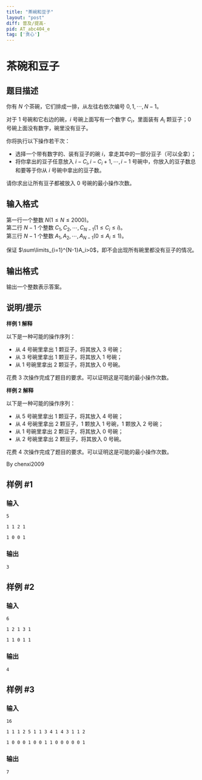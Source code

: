 ```yaml
---
title: "茶碗和豆子"
layout: "post"
diff: 普及/提高-
pid: AT_abc404_e
tag: ['贪心']
---
```


# 茶碗和豆子

## 题目描述

你有 $N$ 个茶碗，它们排成一排，从左往右依次编号 $0,1,\cdots,N-1$。

对于 $1$ 号碗和它右边的碗，$i$ 号碗上面写有一个数字 $C_i$，里面装有 $A_i$ 颗豆子；$0$ 号碗上面没有数字，碗里没有豆子。

你将执行以下操作若干次：
- 选择一个带有数字的、装有豆子的碗 $i$，拿走其中的一部分豆子（可以全拿）；
- 将你拿出的豆子任意放入 $i-C_i,i-C_i+1,\cdots,i-1$ 号碗中，你放入的豆子数总和要等于你从 $i$ 号碗中拿出的豆子数。

请你求出让所有豆子都被放入 $0$ 号碗的最小操作次数。

## 输入格式

第一行一个整数 $N(1\le N\le 2000)$。\
第二行 $N-1$ 个整数 $C_1,C_2,\cdots,C_{N-1}(1\le C_i\le i)$。\
第三行 $N-1$ 个整数 $A_1,A_2,\cdots,A_{N-1}(0\le A_i\le 1)$。

保证 $\sum\limits_{i=1}^{N-1}A_i>0$，即不会出现所有碗里都没有豆子的情况。

## 输出格式

输出一个整数表示答案。

## 说明/提示

**样例 1 解释**

以下是一种可能的操作序列：
- 从 $4$ 号碗里拿出 $1$ 颗豆子，将其放入 $3$ 号碗；
- 从 $3$ 号碗里拿出 $1$ 颗豆子，将其放入 $1$ 号碗；
- 从 $1$ 号碗里拿出 $2$ 颗豆子，将其放入 $0$ 号碗。

花费 $3$ 次操作完成了题目的要求。可以证明这是可能的最小操作次数。

**样例 2 解释**

以下是一种可能的操作序列：
- 从 $5$ 号碗里拿出 $1$ 颗豆子，将其放入 $4$ 号碗；
- 从 $4$ 号碗里拿出 $2$ 颗豆子，$1$ 颗放入 $1$ 号碗，$1$ 颗放入 $2$ 号碗；
- 从 $1$ 号碗里拿出 $2$ 颗豆子，将其放入 $0$ 号碗；
- 从 $2$ 号碗里拿出 $2$ 颗豆子，将其放入 $0$ 号碗。

花费 $4$ 次操作完成了题目的要求。可以证明这是可能的最小操作次数。

By chenxi2009

## 样例 #1

### 输入

```
5
1 1 2 1
1 0 0 1
```

### 输出

```
3
```

## 样例 #2

### 输入

```
6
1 2 1 3 1
1 1 0 1 1
```

### 输出

```
4
```

## 样例 #3

### 输入

```
16
1 1 1 2 5 1 1 3 4 1 4 3 1 1 2
1 0 0 0 1 0 0 1 1 0 0 0 0 0 1
```

### 输出

```
7
```

